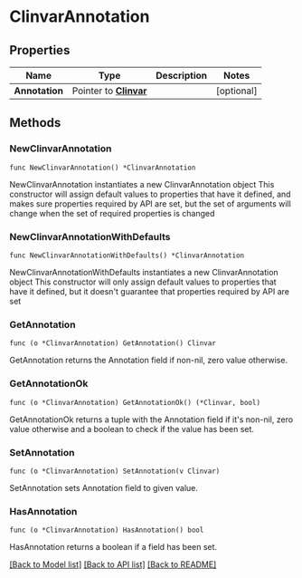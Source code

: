 # ClinvarAnnotation

## Properties

Name | Type | Description | Notes
------------ | ------------- | ------------- | -------------
**Annotation** | Pointer to [**Clinvar**](Clinvar.md) |  | [optional] 

## Methods

### NewClinvarAnnotation

`func NewClinvarAnnotation() *ClinvarAnnotation`

NewClinvarAnnotation instantiates a new ClinvarAnnotation object
This constructor will assign default values to properties that have it defined,
and makes sure properties required by API are set, but the set of arguments
will change when the set of required properties is changed

### NewClinvarAnnotationWithDefaults

`func NewClinvarAnnotationWithDefaults() *ClinvarAnnotation`

NewClinvarAnnotationWithDefaults instantiates a new ClinvarAnnotation object
This constructor will only assign default values to properties that have it defined,
but it doesn't guarantee that properties required by API are set

### GetAnnotation

`func (o *ClinvarAnnotation) GetAnnotation() Clinvar`

GetAnnotation returns the Annotation field if non-nil, zero value otherwise.

### GetAnnotationOk

`func (o *ClinvarAnnotation) GetAnnotationOk() (*Clinvar, bool)`

GetAnnotationOk returns a tuple with the Annotation field if it's non-nil, zero value otherwise
and a boolean to check if the value has been set.

### SetAnnotation

`func (o *ClinvarAnnotation) SetAnnotation(v Clinvar)`

SetAnnotation sets Annotation field to given value.

### HasAnnotation

`func (o *ClinvarAnnotation) HasAnnotation() bool`

HasAnnotation returns a boolean if a field has been set.


[[Back to Model list]](../README.md#documentation-for-models) [[Back to API list]](../README.md#documentation-for-api-endpoints) [[Back to README]](../README.md)


